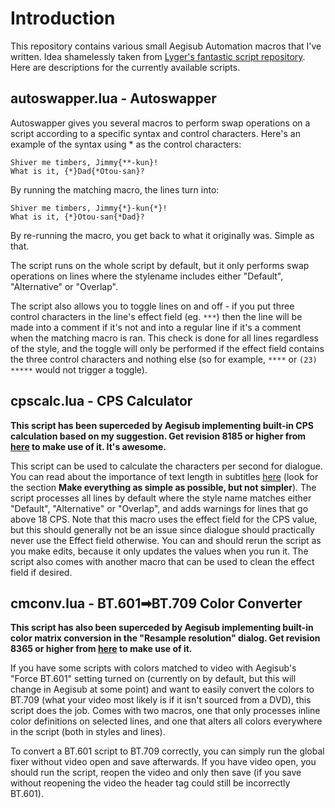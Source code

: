 # Introduction

This repository contains various small Aegisub Automation macros that I've written. Idea shamelessly taken from [Lyger's fantastic script repository](https://github.com/lyger/Aegisub_automation_scripts). Here are descriptions for the currently available scripts.

## autoswapper.lua - Autoswapper

Autoswapper gives you several macros to perform swap operations on a script according to a specific syntax and control characters. Here's an example of the syntax using * as the control characters:

```
Shiver me timbers, Jimmy{**-kun}!
What is it, {*}Dad{*Otou-san}?
```

By running the matching macro, the lines turn into:

```
Shiver me timbers, Jimmy{*}-kun{*}!
What is it, {*}Otou-san{*Dad}?
```

By re-running the macro, you get back to what it originally was. Simple as that.

The script runs on the whole script by default, but it only performs swap operations on lines where the stylename includes either "Default", "Alternative" or "Overlap".

The script also allows you to toggle lines on and off - if you put three control characters in the line's effect field (eg. `***`) then the line will be made into a comment if it's not and into a regular line if it's a comment when the matching macro is ran. This check is done for all lines regardless of the style, and the toggle will only be performed if the effect field contains the three control characters and nothing else (so for example, `****` or `(23) *****` would not trigger a toggle).

## cpscalc.lua - CPS Calculator

**This script has been superceded by Aegisub implementing built-in CPS calculation based on my suggestion. Get revision 8185 or higher from [here](http://plorkyeran.com/aegisub/) to make use of it. It's awesome.**

This script can be used to calculate the characters per second for dialogue. You can read about the importance of text length in subtitles [here](http://8ths.in/fantranslation-guide/) (look for the section **Make everything as simple as possible, but not simpler**). The script processes all lines by default where the style name matches either "Default", "Alternative" or "Overlap", and adds warnings for lines that go above 18 CPS. Note that this macro uses the effect field for the CPS value, but this should generally not be an issue since dialogue should practically never use the Effect field otherwise. You can and should rerun the script as you make edits, because it only updates the values when you run it. The script also comes with another macro that can be used to clean the effect field if desired.

## cmconv.lua - BT.601➡BT.709 Color Converter

**This script has also been superceded by Aegisub implementing built-in color matrix conversion in the "Resample resolution" dialog. Get revision 8365 or higher from [here](http://plorkyeran.com/aegisub/) to make use of it.**

If you have some scripts with colors matched to video with Aegisub's "Force BT.601" setting turned on (currently on by default, but this will change in Aegisub at some point) and want to easily convert the colors to BT.709 (what your video most likely is if it isn't sourced from a DVD), this script does the job. Comes with two macros, one that only processes inline color definitions on selected lines, and one that alters all colors everywhere in the script (both in styles and lines).

To convert a BT.601 script to BT.709 correctly, you can simply run the global fixer without video open and save afterwards. If you have video open, you should run the script, reopen the video and only then save (if you save without reopening the video the header tag could still be incorrectly BT.601).
